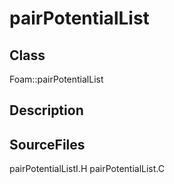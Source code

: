 # pairPotentialList 
## Class
Foam::pairPotentialList

## Description

## SourceFiles
pairPotentialListI.H
pairPotentialList.C

